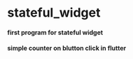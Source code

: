 # stateful_widget

#### first program for stateful widget
#### simple counter on blutton click in flutter
